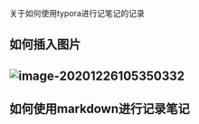 关于如何使用typora进行记笔记的记录



## 如何插入图片



## ![image-20201226105350332](https://i.loli.net/2020/12/26/8s2Lwfz5D1oPd6M.png)

## 如何使用markdown进行记录笔记



